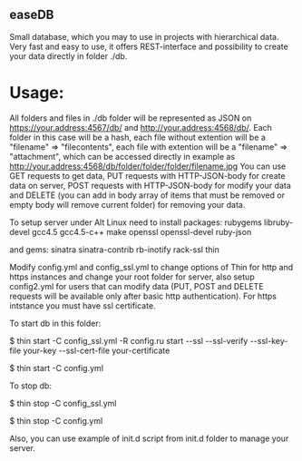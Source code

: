easeDB
-----

Small database, which you may to use in projects with hierarchical data.
Very fast and easy to use, it offers REST-interface and possibility to create your data directly in folder ./db.

Usage:
======
All folders and files in ./db folder will be represented as JSON on https://your.address:4567/db/ and http://your.address:4568/db/. Each folder in this case will be a hash, each file without extention will be a "filename" => "filecontents", each file with extention will be a "filename" => "attachment", which can be accessed directly in example as http://your.address:4568/db/folder/folder/folder/filename.jpg
You can use GET requests to get data, PUT requests with HTTP-JSON-body for create data on server, POST requests with HTTP-JSON-body for modify your data and DELETE (you can add in body array of items that must be removed or empty body will remove current folder) for removing your data.

To setup server under Alt Linux need to install packages:
rubygems libruby-devel gcc4.5 gcc4.5-c++ make openssl openssl-devel ruby-json 

and gems:
sinatra sinatra-contrib rb-inotify rack-ssl thin

Modify config.yml and config_ssl.yml to change options of Thin for http and https instances and change your root folder for server, also setup config2.yml for users that can modify data (PUT, POST and DELETE requests will be available only after basic http authentication). For https intstance you must have ssl certificate.

To start db in this folder:

$ thin start -C config_ssl.yml -R config.ru start --ssl --ssl-verify --ssl-key-file your-key --ssl-cert-file your-certificate

$ thin start -C config.yml

To stop db:

$ thin stop -C config_ssl.yml

$ thin stop -C config.yml 

Also, you can use example of init.d script from init.d folder to manage your server.